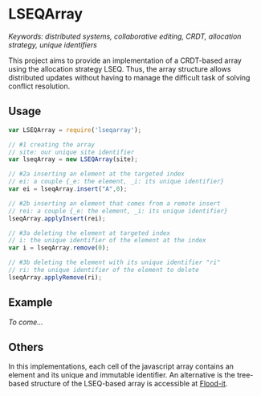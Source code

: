 # LSEQArray

<i>Keywords: distributed systems, collaborative editing, CRDT, allocation strategy, unique identifiers</i>

This project aims to provide an implementation of a CRDT-based array using the
allocation strategy LSEQ. Thus, the array structure allows distributed updates
without having to manage the difficult task of solving conflict resolution.

## Usage

```javascript
var LSEQArray = require('lseqarray');

// #1 creating the array
// site: our unique site identifier
var lseqArray = new LSEQArray(site);

// #2a inserting an element at the targeted index
// ei: a couple {_e: the element, _i: its unique identifier}
var ei = lseqArray.insert("A",0);

// #2b inserting an element that comes from a remote insert
// rei: a couple {_e: the element, _i: its unique identifier}
lseqArray.applyInsert(rei);

// #3a deleting the element at targeted index
// i: the unique identifier of the element at the index
var i = lseqArray.remove(0);

// #3b deleting the element with its unique identifier "ri"
// ri: the unique identifier of the element to delete
lseqArray.applyRemove(ri);
```

## Example

<i>To come...</i>

## Others

In this implementations, each cell of the javascript array contains an element
and its unique and immutable identifier. An alternative is the tree-based
structure of the LSEQ-based array is accessible at
[Flood-it](https://github.com/jesuspatate/Flood.it.git).
